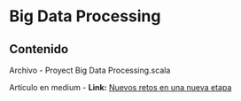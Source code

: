 # **Big Data Processing**

## Contenido

Archivo - Proyect Big Data Processing.scala

Artículo en medium - **Link:** [Nuevos retos en una nueva etapa](https://medium.com/@max.lloris.data/nuevos-retos-en-una-nueva-etapa-687d11efbbe7)
